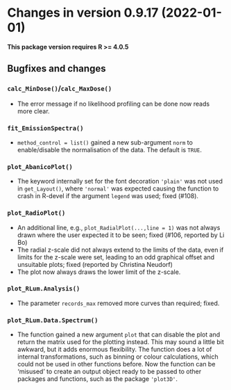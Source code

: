 




<!-- NEWS.md was auto-generated by NEWS.Rmd. Please DO NOT edit by hand!-->

# Changes in version 0.9.17 (2022-01-01)

**This package version requires R \>= 4.0.5**

## Bugfixes and changes

### `calc_MinDose()`/`calc_MaxDose()`

-   The error message if no likelihood profiling can be done now reads
    more clear.

### `fit_EmissionSpectra()`

-   `method_control = list()` gained a new sub-argument `norm` to
    enable/disable the normalisation of the data. The default is `TRUE`.

### `plot_AbanicoPlot()`

-   The keyword internally set for the font decoration `'plain'` was not
    used in `get_Layout()`, where `'normal'` was expected causing the
    function to crash in R-devel if the argument `legend` was used;
    fixed (#108).

### `plot_RadioPlot()`

-   An additional line, e.g., `plot_RadialPlot(...,line = 1)` was not
    always drawn where the user expected it to be seen; fixed (#106,
    reported by Li Bo)
-   The radial z-scale did not always extend to the limits of the data,
    even if limits for the z-scale were set, leading to an odd graphical
    offset and unsuitable plots; fixed (reported by Christina Neudorf)
-   The plot now always draws the lower limit of the z-scale.

### `plot_RLum.Analysis()`

-   The parameter `records_max` removed more curves than required;
    fixed.

### `plot_RLum.Data.Spectrum()`

-   The function gained a new argument `plot` that can disable the plot
    and return the matrix used for the plotting instead. This may sound
    a little bit awkward, but it adds enormous flexibility. The function
    does a lot of internal transformations, such as binning or colour
    calculations, which could not be used in other functions before. Now
    the function can be ‘misused’ to create an output object ready to be
    passed to other packages and functions, such as the package
    `'plot3D'`.
